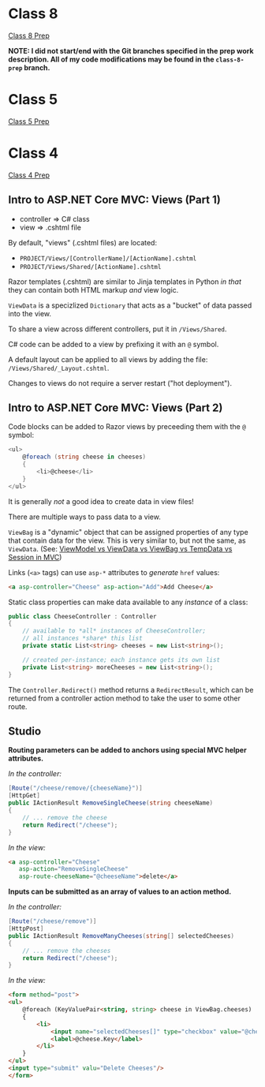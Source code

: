 # Class 8

[Class 8 Prep](http://education.launchcode.org/skills-back-end-csharp/videos/intro-to-mvc-models/)

**NOTE: I did not start/end with the Git branches specified in the prep work description. All of my code modifications may be found in the `class-8-prep` branch.**

# Class 5

[Class 5 Prep](http://education.launchcode.org/skills-back-end-csharp/class-prep/5/)

# Class 4

[Class 4 Prep](http://education.launchcode.org/skills-back-end-csharp/class-prep/4/)

## Intro to ASP.NET Core MVC: Views (Part 1)

- controller => C# class
- view => .cshtml file

By default, "views" (.cshtml files) are located: 

- `PROJECT/Views/[ControllerName]/[ActionName].cshtml`
- `PROJECT/Views/Shared/[ActionName].cshtml`

Razor templates (.cshtml) are similar to Jinja templates in Python *in that* they can contain both HTML markup *and* view logic.

`ViewData` is a specizlized `Dictionary` that acts as a "bucket" of data passed into the view.

To share a view across different controllers, put it in `/Views/Shared`.

C# code can be added to a view by prefixing it with an `@` symbol.

A default layout can be applied to all views by adding the file: `/Views/Shared/_Layout.cshtml`.

Changes to views do not require a server restart ("hot deployment").

## Intro to ASP.NET Core MVC: Views (Part 2)

Code blocks can be added to Razor views by preceeding them with the `@` symbol:

```cs
<ul>
    @foreach (string cheese in cheeses)
    {
        <li>@cheese</li>
    }
</ul>
```

It is generally *not* a good idea to create data in view files!

There are multiple ways to pass data to a view.

`ViewBag` is a "dynamic" object that can be assigned properties of any type that contain data for the view. This is very similar to, but not the same, as `ViewData`. (See: [ViewModel vs ViewData vs ViewBag vs TempData vs Session in MVC](http://www.mytecbits.com/microsoft/dot-net/viewmodel-viewdata-viewbag-tempdata-mvc))

Links (`<a>` tags) can use `asp-*` attributes to *generate* `href` values:

```html
<a asp-controller="Cheese" asp-action="Add">Add Cheese</a>
```

Static class properties can make data available to any *instance* of a class:

```cs
public class CheeseController : Controller
{
    // available to *all* instances of CheeseController;
    // all instances *share* this list
    private static List<string> cheeses = new List<string>();

    // created per-instance; each instance gets its own list
    private List<string> moreCheeses = new List<string>();
}
```

The `Controller.Redirect()` method returns a `RedirectResult`, which can be returned from a controller action method to take the user to some other route.

## Studio

**Routing parameters can be added to anchors using special MVC helper attributes.**

*In the controller:*

```cs
[Route("/cheese/remove/{cheeseName}")]
[HttpGet]
public IActionResult RemoveSingleCheese(string cheeseName)
{
    // ... remove the cheese
    return Redirect("/cheese");
}
```

*In the view:*

```html
<a asp-controller="Cheese"
   asp-action="RemoveSingleCheese"
   asp-route-cheeseName="@cheeseName">delete</a>
```

**Inputs can be submitted as an array of values to an action method.**

*In the controller:*

```cs
[Route("/cheese/remove")]
[HttpPost]
public IActionResult RemoveManyCheeses(string[] selectedCheeses)
{
    // ... remove the cheeses
    return Redirect("/cheese");
}
```

*In the view:*

```html
<form method="post">
<ul>
    @foreach (KeyValuePair<string, string> cheese in ViewBag.cheeses)
    {
        <li>
            <input name="selectedCheeses[]" type="checkbox" value="@cheese.Key" />
            <label>@cheese.Key</label>
        </li>
    }
</ul>
<input type="submit" valu="Delete Cheeses"/>
</form>
```
